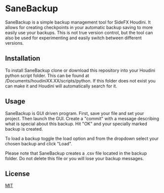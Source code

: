 # SaneBackup

SaneBackup is a simple backup management tool for SideFX Houdini. It allows for
creating checkpoints in your automatic backup saving to more easily use your
backups. This is not true version control, but the tool can also be used for experimenting
and easily switch between different versions.  

## Installation

To install SaneBackup clone or download this repository into your Houdini python script
folder. This can be found at /Documents/houdiniXX.XX/scripts/python. If this folder
does not exist you can make it and Houdini will automatically search for it.

## Usage

SaneBackup is GUI driven program. First, save your file and set your project. Then
launch the GUI. Create a "commit" with a message describing what is special about
this backup. Hit "OK" and your specially marked backup is created.

To load a backup toggle the load option and from the dropdown select your chosen
backup and click "Load".

Please note that SaneBackup creates a .csv file located in the backup folder.
Do not delete this file or you will lose your backup messages.

## License
[MIT](https://choosealicense.com/licenses/mit/)
